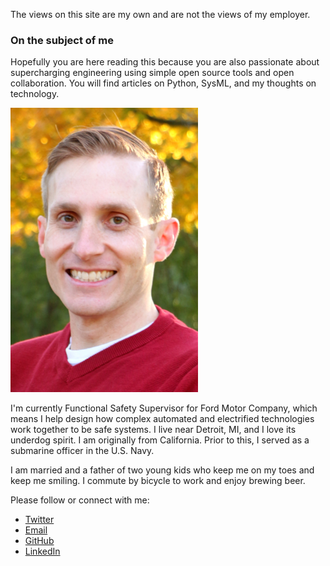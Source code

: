 <!--
.. title: About Me
.. slug: about-me
.. date: 2018-11-08 21:30:55 UTC-05:00
.. tags: 
.. category: 
.. link: 
.. description: 
.. type: text
-->

The views on this site are my own and are not the views of my employer.
### On the subject of me
Hopefully you are here reading this because you are also passionate about
supercharging engineering using simple open source tools and open
collaboration. You will find articles on Python, SysML, and my thoughts on
technology.

![My picture](/images/profile-pic.png)

I'm currently Functional Safety Supervisor for Ford Motor Company, which means
I help design how complex automated and electrified technologies work together
to be safe systems. I live near Detroit, MI, and I love its underdog spirit. I
am originally from California. Prior to this, I served as a submarine officer
in the U.S. Navy.

I am married and a father of two young kids who keep me on my toes and keep me
smiling. I commute by bicycle to work and enjoy brewing beer.

Please follow or connect with me:

* [Twitter](https://twitter.com/danyeaw)
* [Email](mailto:dan@yeaw.me)
* [GitHub](https://github.com/danyeaw)
* [LinkedIn](https://linkedin.com/in/danyeaw)
